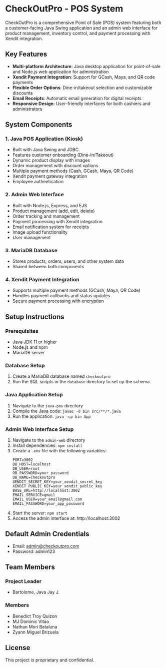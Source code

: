 # CheckOutPro - POS System

CheckOutPro is a comprehensive Point of Sale (POS) system featuring both a customer-facing Java Swing application and an admin web interface for product management, inventory control, and payment processing with Xendit integration.

## Key Features

- **Multi-platform Architecture**: Java desktop application for point-of-sale and Node.js web application for administration
- **Xendit Payment Integration**: Support for GCash, Maya, and QR code payments
- **Flexible Order Options**: Dine-in/takeout selection and customizable discounts
- **Email Receipts**: Automatic email generation for digital receipts
- **Responsive Design**: User-friendly interfaces for both cashiers and administrators

## System Components

### 1. Java POS Application (Kiosk)
- Built with Java Swing and JDBC
- Features customer onboarding (Dine-In/Takeout)
- Dynamic product display with images
- Order management with discount options
- Multiple payment methods (Cash, GCash, Maya, QR Code)
- Xendit payment gateway integration
- Employee authentication

### 2. Admin Web Interface
- Built with Node.js, Express, and EJS
- Product management (add, edit, delete)
- Order tracking and management
- Payment processing with Xendit integration
- Email notification system for receipts
- Image upload functionality
- User management

### 3. MariaDB Database
- Stores products, orders, users, and other system data
- Shared between both components

### 4. Xendit Payment Integration
- Supports multiple payment methods (GCash, Maya, QR Code)
- Handles payment callbacks and status updates
- Secure payment processing with encryption

## Setup Instructions

### Prerequisites
- Java JDK 11 or higher
- Node.js and npm
- MariaDB server

### Database Setup
1. Create a MariaDB database named `checkoutpro`
2. Run the SQL scripts in the `database` directory to set up the schema

### Java Application Setup
1. Navigate to the `java-pos` directory
2. Compile the Java code: `javac -d bin src/**/*.java`
3. Run the application: `java -cp bin App`

### Admin Web Interface Setup
1. Navigate to the `admin-web` directory
2. Install dependencies: `npm install`
3. Create a `.env` file with the following variables:
   ```
   PORT=3002
   DB_HOST=localhost
   DB_USER=root
   DB_PASSWORD=your_password
   DB_NAME=checkoutpro
   XENDIT_SECRET_KEY=your_xendit_secret_key
   XENDIT_PUBLIC_KEY=your_xendit_public_key
   BASE_URL=http://localhost:3002
   EMAIL_SERVICE=gmail
   EMAIL_USER=your_email@gmail.com
   EMAIL_PASSWORD=your_app_password
   ```
4. Start the server: `npm start`
5. Access the admin interface at: http://localhost:3002

## Default Admin Credentials
- Email: admin@checkoutpro.com
- Password: admin123

## Team Members

### Project Leader
- Bartolome, Java Jay J.

### Members
- Benedict Troy Quizon
- MJ Dominic Vitao
- Nathan Mori Bataluna
- Zyann Miguel Brizuela

## License
This project is proprietary and confidential.
